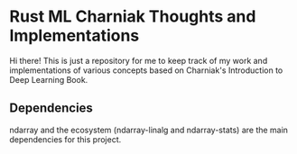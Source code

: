 # Rust ML Charniak Thoughts and Implementations

Hi there! This is just a repository for me to keep track of my work and
implementations of various concepts based on Charniak's
Introduction to Deep Learning Book.

## Dependencies

ndarray and the ecosystem (ndarray-linalg and ndarray-stats)
are the main dependencies for this project.